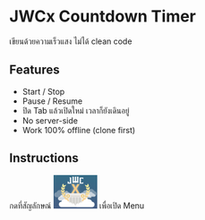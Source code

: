 # JWCx Countdown Timer
เขียนด้วยความเร็วแสง ไม่ได้ clean code

## Features
- Start / Stop
- Pause / Resume
- ปิด Tab แล้วเปิดใหม่ เวลาก็ยังเดินอยู่
- No server-side
- Work 100% offline (clone first)

## Instructions
กดที่สัญลักษณ์ <img height="60" src="./assets/img/setting.png"> เพื่อเปิด Menu
